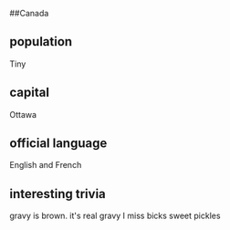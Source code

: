 ##Canada
## population
Tiny


## capital
Ottawa

 
## official language
English and French

## interesting trivia
gravy is brown. it's real gravy
I miss bicks sweet pickles



